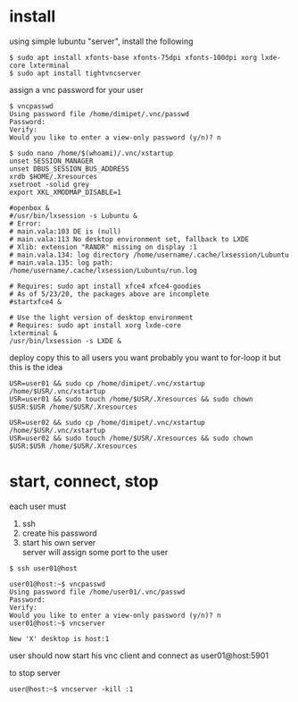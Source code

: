 # install

using simple lubuntu "server",  install the following

```
$ sudo apt install xfonts-base xfonts-75dpi xfonts-100dpi xorg lxde-core lxterminal 
$ sudo apt install tightvncserver
```

assign a vnc password for your user
```
$ vncpasswd
Using password file /home/dimipet/.vnc/passwd
Password:
Verify:   
Would you like to enter a view-only password (y/n)? n
```

```
$ sudo nano /home/$(whoami)/.vnc/xstartup
unset SESSION_MANAGER
unset DBUS_SESSION_BUS_ADDRESS
xrdb $HOME/.Xresources
xsetroot -solid grey
export XKL_XMODMAP_DISABLE=1

#openbox &
#/usr/bin/lxsession -s Lubuntu &
# Error:
# main.vala:103 DE is (null)
# main.vala:113 No desktop environment set, fallback to LXDE
# Xlib: extension "RANDR" missing on display :1
# main.vala.134: log directory /home/username/.cache/lxsession/Lubuntu
# main.vala.135: log path: /home/username/.cache/lxsession/Lubuntu/run.log
  
# Requires: sudo apt install xfce4 xfce4-goodies
# As of 5/23/20, the packages above are incomplete
#startxfce4 &
  
# Use the light version of desktop environment
# Requires: sudo apt install xorg lxde-core
lxterminal &
/usr/bin/lxsession -s LXDE &
```

deploy copy this to all users you want 
probably you want to for-loop it but this is the idea
```
USR=user01 && sudo cp /home/dimipet/.vnc/xstartup /home/$USR/.vnc/xstartup
USR=user01 && sudo touch /home/$USR/.Xresources && sudo chown $USR:$USR /home/$USR/.Xresources

USR=user02 && sudo cp /home/dimipet/.vnc/xstartup /home/$USR/.vnc/xstartup
USR=user02 && sudo touch /home/$USR/.Xresources && sudo chown $USR:$USR /home/$USR/.Xresources

```

# start, connect, stop
each user must 
1. ssh 
2. create his password
3. start his own server  
server will assign some port to the user
```
$ ssh user01@host

user01@host:~$ vncpasswd
Using password file /home/user01/.vnc/passwd
Password:
Verify:
Would you like to enter a view-only password (y/n)? n
user01@host:~$ vncserver 

New 'X' desktop is host:1
```

user should now start his vnc client 
and connect as user01@host:5901

to stop server
```
user@host:~$ vncserver -kill :1
```


